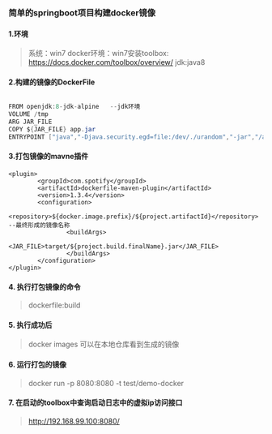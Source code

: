 ### 简单的springboot项目构建docker镜像

#### 1.环境

> 系统：win7
> docker环境：win7安装toolbox: https://docs.docker.com/toolbox/overview/
> jdk:java8

#### 2.构建的镜像的DockerFile
```java

FROM openjdk:8-jdk-alpine   --jdk环境
VOLUME /tmp    
ARG JAR_FILE   
COPY ${JAR_FILE} app.jar
ENTRYPOINT ["java","-Djava.security.egd=file:/dev/./urandom","-jar","/app.jar"]

```

#### 3.打包镜像的mavne插件

```text
<plugin>
		<groupId>com.spotify</groupId>
		<artifactId>dockerfile-maven-plugin</artifactId>
		<version>1.3.4</version>
		<configuration>
				<repository>${docker.image.prefix}/${project.artifactId}</repository>  --最终形成的镜像名称
				<buildArgs>
					<JAR_FILE>target/${project.build.finalName}.jar</JAR_FILE>
				</buildArgs>
		</configuration>
</plugin>
```

#### 4. 执行打包镜像的命令

> dockerfile:build

#### 5. 执行成功后

> docker images 可以在本地仓库看到生成的镜像

#### 6. 运行打包的镜像

> docker run -p 8080:8080 -t test/demo-docker

#### 7. 在启动的toolbox中查询启动日志中的虚拟ip访问接口

> http://192.168.99.100:8080/
